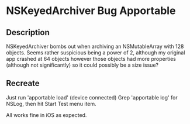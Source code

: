 NSKeyedArchiver Bug Apportable
=================

Description
-----------

NSKeyedArchiver bombs out when archiving an NSMutableArray with 128 objects.  Seems rather suspicious being a power of 2, although my original app crashed at 64 objects however those objects had more properties (although not significantly) so it could possibly be a size issue?

Recreate
-----------
Just run 'apportable load' (device connected)
Grep 'apportable log' for NSLog, then hit Start Test menu item.

All works fine in iOS as expected.
  
